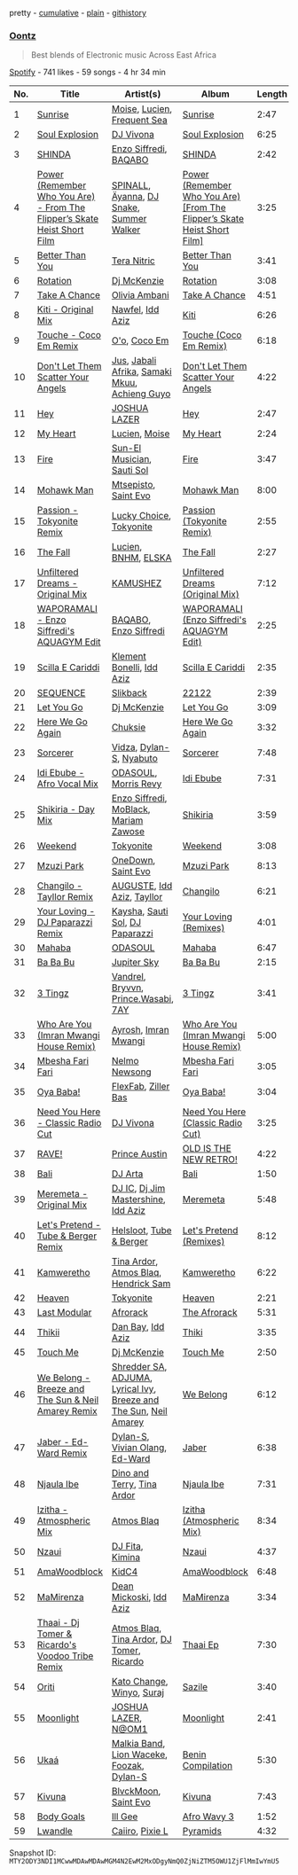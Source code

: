 pretty - [cumulative](/playlists/cumulative/37i9dQZF1DWY7SO3HC2gxu.md) - [plain](/playlists/plain/37i9dQZF1DWY7SO3HC2gxu) - [githistory](https://github.githistory.xyz/mackorone/spotify-playlist-archive/blob/main/playlists/plain/37i9dQZF1DWY7SO3HC2gxu)

### [Oontz](https://open.spotify.com/playlist/37i9dQZF1DWY7SO3HC2gxu)

> Best blends of Electronic music Across East Africa

[Spotify](https://open.spotify.com/user/spotify) - 741 likes - 59 songs - 4 hr 34 min

| No. | Title | Artist(s) | Album | Length |
|---|---|---|---|---|
| 1 | [Sunrise](https://open.spotify.com/track/1BEKaR7CJZTw0Yv4e845jc) | [Moise](https://open.spotify.com/artist/1QMWPzIxcd1bLmuOyM6XM1), [Lucien](https://open.spotify.com/artist/5qmHB3aI1CfoYudcfOdgod), [Frequent Sea](https://open.spotify.com/artist/0kcn0qQX3hkKvCIPjWmy5a) | [Sunrise](https://open.spotify.com/album/4Geze587DB67GHfSz0WG1B) | 2:47 |
| 2 | [Soul Explosion](https://open.spotify.com/track/2SSwhh7RjztAFSeA2S9iQ9) | [DJ Vivona](https://open.spotify.com/artist/2MrGECnmnJ6NsokRk4QHkz) | [Soul Explosion](https://open.spotify.com/album/49tmF9OnGsQ45l11uf9KCq) | 6:25 |
| 3 | [SHINDA](https://open.spotify.com/track/7y2KJOf3eHan2PezVrj3iU) | [Enzo Siffredi](https://open.spotify.com/artist/4mWiqSdiAvk8ztbk310uVQ), [BAQABO](https://open.spotify.com/artist/2SxLNgtH8TxZFuxugFfycn) | [SHINDA](https://open.spotify.com/album/7MU0MfGCMgISf4NOkloTro) | 2:42 |
| 4 | [Power \(Remember Who You Are\) \- From The Flipper’s Skate Heist Short Film](https://open.spotify.com/track/7vQYsdVQMbB8d8DSxtHSgr) | [SPINALL](https://open.spotify.com/artist/2NtQA3PY9chI8l65ejZLTP), [Äyanna](https://open.spotify.com/artist/61SZdJffkiHvhHX2nnkymD), [DJ Snake](https://open.spotify.com/artist/540vIaP2JwjQb9dm3aArA4), [Summer Walker](https://open.spotify.com/artist/57LYzLEk2LcFghVwuWbcuS) | [Power \(Remember Who You Are\) \[From The Flipper’s Skate Heist Short Film\]](https://open.spotify.com/album/0U8rhl69WPOU67DqFhjPaq) | 3:25 |
| 5 | [Better Than You](https://open.spotify.com/track/2Me17iXbyoNrTt6DY11RhD) | [Tera Nitric](https://open.spotify.com/artist/2MWRCiYFXzeuFwWAmASsyi) | [Better Than You](https://open.spotify.com/album/6u1pOlol3DFCjcDBMqSimE) | 3:41 |
| 6 | [Rotation](https://open.spotify.com/track/28Vb0LHg2szAiFIPbR95uT) | [Dj McKenzie](https://open.spotify.com/artist/7biowjIK645MQ9tsK3OW45) | [Rotation](https://open.spotify.com/album/58MLWbkO1IccpGM6ztDESg) | 3:08 |
| 7 | [Take A Chance](https://open.spotify.com/track/7t56z9S82lwRdqCsArOnZ0) | [Olivia Ambani](https://open.spotify.com/artist/2ZvuDMMGloNFnH6Bhm67jG) | [Take A Chance](https://open.spotify.com/album/5L3ZDYPpWNnxjST6k8pq8O) | 4:51 |
| 8 | [Kiti \- Original Mix](https://open.spotify.com/track/3tXI0KZSLrAGhhU9CUftTZ) | [Nawfel](https://open.spotify.com/artist/6GOC5kFP9ItbuvthbJIZH5), [Idd Aziz](https://open.spotify.com/artist/0LC3HTEh3afI3UfpmSdShk) | [Kiti](https://open.spotify.com/album/0hAFNjxCsakZQUbT4oCMn6) | 6:26 |
| 9 | [Touche \- Coco Em Remix](https://open.spotify.com/track/4p8OE6lz0v0E22ZeLmFnaC) | [O'o](https://open.spotify.com/artist/1DtsFylHx6XtgBVITFouan), [Coco Em](https://open.spotify.com/artist/3FahF8OhHNaw7OJRfEPy9x) | [Touche \(Coco Em Remix\)](https://open.spotify.com/album/6MZvMtngHxy9DbatIghC2w) | 6:18 |
| 10 | [Don't Let Them Scatter Your Angels](https://open.spotify.com/track/750gJj34fEhpcoKw5FY9iG) | [Jus](https://open.spotify.com/artist/2WKwwGJ7L0RN5xNV3ljhkq), [Jabali Afrika](https://open.spotify.com/artist/5qF9WAxB1C3SxPdE1xp0wC), [Samaki Mkuu](https://open.spotify.com/artist/6DUSQDYQbsaKtEISmpWIou), [Achieng Guyo](https://open.spotify.com/artist/1KUhMhMHoNksFpM9L5zrRv) | [Don't Let Them Scatter Your Angels](https://open.spotify.com/album/2C9TLDQAXf9uPvwE8t1UEf) | 4:22 |
| 11 | [Hey](https://open.spotify.com/track/5xUqCEP8fRDq1EBJb5IJC6) | [JOSHUA LAZER](https://open.spotify.com/artist/2CtZZgLqDy4tgYKMLHdpO0) | [Hey](https://open.spotify.com/album/6NDwf4CASUqLMn55RoslsR) | 2:47 |
| 12 | [My Heart](https://open.spotify.com/track/5vJoZemSLeeUhRjgB2Tz8w) | [Lucien](https://open.spotify.com/artist/5qmHB3aI1CfoYudcfOdgod), [Moise](https://open.spotify.com/artist/1QMWPzIxcd1bLmuOyM6XM1) | [My Heart](https://open.spotify.com/album/5YVh5IwF22UwnE6sQ6qv9x) | 2:24 |
| 13 | [Fire](https://open.spotify.com/track/4ubZszrzbW32EIfQlfwBgW) | [Sun\-El Musician](https://open.spotify.com/artist/0W8WpLB5WoXLgiA193LXk6), [Sauti Sol](https://open.spotify.com/artist/4Rj9lQm9oSiMlirgpsM6eo) | [Fire](https://open.spotify.com/album/4X68mxc76NPAd7Bch56JWl) | 3:47 |
| 14 | [Mohawk Man](https://open.spotify.com/track/3E0T81r9gsMNNdX4BKSRM5) | [Mtsepisto](https://open.spotify.com/artist/7GKJKoCggjyP6C6xclndbF), [Saint Evo](https://open.spotify.com/artist/08dNTAMCiCM61JnSslHFCE) | [Mohawk Man](https://open.spotify.com/album/6qsPYcaf7KJNgZ4Lk7KldH) | 8:00 |
| 15 | [Passion \- Tokyonite Remix](https://open.spotify.com/track/2KxImqKfhMcmu3AubQtRVy) | [Lucky Choice](https://open.spotify.com/artist/0q401hK4OVTMci3jNf3zf3), [Tokyonite](https://open.spotify.com/artist/5WttUzDUxd2UC83jyglcBb) | [Passion \(Tokyonite Remix\)](https://open.spotify.com/album/5QqtBAqsayKVECAwUeBaUT) | 2:55 |
| 16 | [The Fall](https://open.spotify.com/track/0VKmRGnrho53kJpvW5DJHO) | [Lucien](https://open.spotify.com/artist/5qmHB3aI1CfoYudcfOdgod), [BNHM](https://open.spotify.com/artist/5Dbey2rYHmx0fZWywHiO2N), [ELSKA](https://open.spotify.com/artist/19GrDxe2EKSgGiYmztcHha) | [The Fall](https://open.spotify.com/album/51iGkp2i5zQCPXsVYZoh0w) | 2:27 |
| 17 | [Unfiltered Dreams \- Original Mix](https://open.spotify.com/track/1mjYCKeyze5EgW4OGnkphm) | [KAMUSHEZ](https://open.spotify.com/artist/45IuInsqovfU1Xg1a5YZdS) | [Unfiltered Dreams \(Original Mix\)](https://open.spotify.com/album/3VkM6kZHzAkKV7WzWSyiHa) | 7:12 |
| 18 | [WAPORAMALI \- Enzo Siffredi's AQUAGYM Edit](https://open.spotify.com/track/4Bz4Bxk53QDuxvWoHViMjW) | [BAQABO](https://open.spotify.com/artist/2SxLNgtH8TxZFuxugFfycn), [Enzo Siffredi](https://open.spotify.com/artist/4mWiqSdiAvk8ztbk310uVQ) | [WAPORAMALI \(Enzo Siffredi's AQUAGYM Edit\)](https://open.spotify.com/album/3RQSnPp5zenN2ZMQjJZQno) | 2:25 |
| 19 | [Scilla E Cariddi](https://open.spotify.com/track/6wPqdQuxXZy6XY8FIaKzR6) | [Klement Bonelli](https://open.spotify.com/artist/1LK1ywbyRrajPZgW6IbcR8), [Idd Aziz](https://open.spotify.com/artist/0LC3HTEh3afI3UfpmSdShk) | [Scilla E Cariddi](https://open.spotify.com/album/0CJqDxzR5S4c7TIQ8aPrdh) | 2:35 |
| 20 | [SEQUENCE](https://open.spotify.com/track/3352NJ15FsCKvBfKKpUEyz) | [Slikback](https://open.spotify.com/artist/0NwRAG9DawUqqgur9925fA) | [22122](https://open.spotify.com/album/0mEMOUGU3MA2epy6Xk38Ai) | 2:39 |
| 21 | [Let You Go](https://open.spotify.com/track/40Gm65yAOslqngyo6D5zx2) | [Dj McKenzie](https://open.spotify.com/artist/7biowjIK645MQ9tsK3OW45) | [Let You Go](https://open.spotify.com/album/0T994555ifp7stu6IRkqlW) | 3:09 |
| 22 | [Here We Go Again](https://open.spotify.com/track/1RHki0uvD1y8QiiDDKqKm1) | [Chuksie](https://open.spotify.com/artist/323SE5PFfnWu57IFUofLi9) | [Here We Go Again](https://open.spotify.com/album/38ewlb4hO1sdZ11K5oavPb) | 3:32 |
| 23 | [Sorcerer](https://open.spotify.com/track/6EPUiKgSM3ZWmyUeN5TqcG) | [Vidza](https://open.spotify.com/artist/0AZXckUQ7wQXhFeueG0Vsu), [Dylan\-S](https://open.spotify.com/artist/176vNYtXl88Q9b3N683c6O), [Nyabuto](https://open.spotify.com/artist/50v6rP52M84WFXkxCe8x6L) | [Sorcerer](https://open.spotify.com/album/2LaZMF6OYW3equPfzABpXt) | 7:48 |
| 24 | [Idi Ebube \- Afro Vocal Mix](https://open.spotify.com/track/0XdZvB7vHZu2XTNtwCEXwJ) | [ODASOUL](https://open.spotify.com/artist/2ow3ArrKeVgP3MhDtWOnjo), [Morris Revy](https://open.spotify.com/artist/0rUXMRIDIpyGKuIgHVNmIv) | [Idi Ebube](https://open.spotify.com/album/0u1qFOYm1O7JSk589nl8om) | 7:31 |
| 25 | [Shikiria \- Day Mix](https://open.spotify.com/track/5tNmUCoZuBY4z2oPxENNHJ) | [Enzo Siffredi](https://open.spotify.com/artist/4mWiqSdiAvk8ztbk310uVQ), [MoBlack](https://open.spotify.com/artist/6Je4hal6B5wiRd46aeswrs), [Mariam Zawose](https://open.spotify.com/artist/7z9Tgvj2vNKDsV8sfGOa25) | [Shikiria](https://open.spotify.com/album/4bHQ6jMonRkCgfuVPrdQk5) | 3:59 |
| 26 | [Weekend](https://open.spotify.com/track/47VSYynhzx6dHmBIys0xyy) | [Tokyonite](https://open.spotify.com/artist/5WttUzDUxd2UC83jyglcBb) | [Weekend](https://open.spotify.com/album/1WK9426nZZXbgZ9twFauko) | 3:08 |
| 27 | [Mzuzi Park](https://open.spotify.com/track/1CtmlLBB4dAzTdBXNAt4d2) | [OneDown](https://open.spotify.com/artist/0KPKANr8Lag2AzWfHYGdj0), [Saint Evo](https://open.spotify.com/artist/08dNTAMCiCM61JnSslHFCE) | [Mzuzi Park](https://open.spotify.com/album/7HyH6hOrjSFGTsg9Y4CeH6) | 8:13 |
| 28 | [Changilo \- Tayllor Remix](https://open.spotify.com/track/281TWPHivsxPPg1nL4HTn5) | [AUGUSTE](https://open.spotify.com/artist/4iS5S3n4kI5QvnYV2dNziq), [Idd Aziz](https://open.spotify.com/artist/0LC3HTEh3afI3UfpmSdShk), [Tayllor](https://open.spotify.com/artist/0Z4yZfeuvWVBh1U6vNeYbD) | [Changilo](https://open.spotify.com/album/0Pv3aIvB9sth1JSag2zWrx) | 6:21 |
| 29 | [Your Loving \- DJ Paparazzi Remix](https://open.spotify.com/track/1ReZvOFm70OYQz3TNp2R0r) | [Kaysha](https://open.spotify.com/artist/2DBaDAcrh5sf17yR1qbnsy), [Sauti Sol](https://open.spotify.com/artist/4Rj9lQm9oSiMlirgpsM6eo), [DJ Paparazzi](https://open.spotify.com/artist/6Z4MjOERzDvcj6cS9MzE8s) | [Your Loving \(Remixes\)](https://open.spotify.com/album/2obQSSgoW5F82YSZ6EcLd8) | 4:01 |
| 30 | [Mahaba](https://open.spotify.com/track/5Nk6J6i8aA7kno0hhtCMCB) | [ODASOUL](https://open.spotify.com/artist/2ow3ArrKeVgP3MhDtWOnjo) | [Mahaba](https://open.spotify.com/album/2Ok1ptSfkGhzmIavtvY4p4) | 6:47 |
| 31 | [Ba Ba Bu](https://open.spotify.com/track/7AYAxhYXMLQQUjnFMDFWjm) | [Jupiter Sky](https://open.spotify.com/artist/3IrrIr36E38ozdtqZUlGLX) | [Ba Ba Bu](https://open.spotify.com/album/4DQ1LODQJ01AVqtI0jFq8l) | 2:15 |
| 32 | [3 Tingz](https://open.spotify.com/track/1d4KRceZZhzweBscFL2NsU) | [Vandrel](https://open.spotify.com/artist/6nYKLho6i0KRNEEqffoJfv), [Bryvvn](https://open.spotify.com/artist/1YcGi2JIfTzbotFBDiysfS), [Prince.Wasabi](https://open.spotify.com/artist/2Gaxo8kmFvgNJvNmg6ZsGH), [7AY](https://open.spotify.com/artist/3MiRH0LK3bcno7nZa6QtLm) | [3 Tingz](https://open.spotify.com/album/0Evq35s64fjfGM4pLL0Xw8) | 3:41 |
| 33 | [Who Are You \(Imran Mwangi House Remix\)](https://open.spotify.com/track/6sLPX0Q4GdazVifDwhcu49) | [Ayrosh](https://open.spotify.com/artist/4YrVetGQMUK3WKhRcqC7zH), [Imran Mwangi](https://open.spotify.com/artist/1QScCx9tjYCQux14NpPjmn) | [Who Are You \(Imran Mwangi House Remix\)](https://open.spotify.com/album/4aFCYdSzyEJ3u52iADPzkj) | 5:00 |
| 34 | [Mbesha Fari Fari](https://open.spotify.com/track/7eJCWj0y3C1zOYtC9MJjts) | [Nelmo Newsong](https://open.spotify.com/artist/0jQAdAzjIh6BrZEShGb95v) | [Mbesha Fari Fari](https://open.spotify.com/album/5w052vFIxbeK6F2P4DGyuY) | 3:05 |
| 35 | [Oya Baba!](https://open.spotify.com/track/3mXVxman5bPyqOrpkf9AgR) | [FlexFab](https://open.spotify.com/artist/78ifuSLD6NKnSELpJiuQCf), [Ziller Bas](https://open.spotify.com/artist/7egikbEShB41Y4iozId8PO) | [Oya Baba!](https://open.spotify.com/album/1UdHeOYythOqEGGb5ILdO9) | 3:04 |
| 36 | [Need You Here \- Classic Radio Cut](https://open.spotify.com/track/2k59VYohDddyeVXdvTb5lw) | [DJ Vivona](https://open.spotify.com/artist/2MrGECnmnJ6NsokRk4QHkz) | [Need You Here \(Classic Radio Cut\)](https://open.spotify.com/album/1UI4n5553dSQo8buWlIlgH) | 3:25 |
| 37 | [RAVE!](https://open.spotify.com/track/46Auuz13lrIqIxK3yQFrSy) | [Prince Austin](https://open.spotify.com/artist/7xr5r3NhrHO07UlZR1eD81) | [OLD IS THE NEW RETRO!](https://open.spotify.com/album/0oF3mVLCLUv85hPhXpi5Uj) | 4:22 |
| 38 | [Bali](https://open.spotify.com/track/1cCCf8NobUwsf3t9frvVYY) | [DJ Arta](https://open.spotify.com/artist/5LoietQuQuzNohwfgAZj21) | [Bali](https://open.spotify.com/album/6X3DH5J53a5cjpjJXNse0i) | 1:50 |
| 39 | [Meremeta \- Original Mix](https://open.spotify.com/track/1RtNC1Fzwk82d0agNBbxu5) | [DJ IC](https://open.spotify.com/artist/5m0mPka5wvWns733bGWIHz), [Dj Jim Mastershine](https://open.spotify.com/artist/63xZCjmz39rg3enEgZ5A6u), [Idd Aziz](https://open.spotify.com/artist/0LC3HTEh3afI3UfpmSdShk) | [Meremeta](https://open.spotify.com/album/4kF0kWybn8DTeASl6Dt27G) | 5:48 |
| 40 | [Let's Pretend \- Tube & Berger Remix](https://open.spotify.com/track/6jJPEJMMbtAubg5ro9b6QV) | [Helsloot](https://open.spotify.com/artist/6dC41opH96WjFwWhhAxBsS), [Tube & Berger](https://open.spotify.com/artist/32wcuqRxZuBY5HbH1bWa8h) | [Let's Pretend \(Remixes\)](https://open.spotify.com/album/7uV160vuTXhZ1PZr2Oa95l) | 8:12 |
| 41 | [Kamweretho](https://open.spotify.com/track/6NozWuL6Hclo1rPq66Ndbt) | [Tina Ardor](https://open.spotify.com/artist/6PfUzWVHGENDyfBVEYNIZD), [Atmos Blaq](https://open.spotify.com/artist/1cwvUNi7IRMN3zisgyKTzM), [Hendrick Sam](https://open.spotify.com/artist/3JCq2a0rntSwS9gtnhfNO9) | [Kamweretho](https://open.spotify.com/album/1yV5WlSsJQGBnFynhpNG4i) | 6:22 |
| 42 | [Heaven](https://open.spotify.com/track/6ydvKfFKCvCHOaSPHIFzGP) | [Tokyonite](https://open.spotify.com/artist/5WttUzDUxd2UC83jyglcBb) | [Heaven](https://open.spotify.com/album/0ilQwixUIIWzz1iJzgI1SB) | 2:21 |
| 43 | [Last Modular](https://open.spotify.com/track/5O9Vh2gpZttbPjhC3Y8qyH) | [Afrorack](https://open.spotify.com/artist/3pKiRvMjWOAkLWLeNq0XPU) | [The Afrorack](https://open.spotify.com/album/4ZpfDwkIXqBWT0B1aZBdtA) | 5:31 |
| 44 | [Thikii](https://open.spotify.com/track/5bjSIkDCPuJY10GDdh2uJT) | [Dan Bay](https://open.spotify.com/artist/1E9ev9hZVmtmeFkS3ZAyyw), [Idd Aziz](https://open.spotify.com/artist/0LC3HTEh3afI3UfpmSdShk) | [Thiki](https://open.spotify.com/album/4HZKhzmGqCMk55C3kvDpuV) | 3:35 |
| 45 | [Touch Me](https://open.spotify.com/track/0OZO70ieDFWmwejTbWaI3s) | [Dj McKenzie](https://open.spotify.com/artist/7biowjIK645MQ9tsK3OW45) | [Touch Me](https://open.spotify.com/album/5Avjdn02AtLpS7O3azZ3hR) | 2:50 |
| 46 | [We Belong \- Breeze and The Sun & Neil Amarey Remix](https://open.spotify.com/track/0AZY6dQC8KDdTHReXHzeEm) | [Shredder SA](https://open.spotify.com/artist/6hBPDqbndpJwIQjTXJRd7h), [ADJUMA](https://open.spotify.com/artist/5BDQAVSa4c1UsvXlmufpio), [Lyrical Ivy](https://open.spotify.com/artist/00gOWMo5dBzdqNDD4Far5L), [Breeze and The Sun](https://open.spotify.com/artist/6cc71VVfi25FC7OzhblV6q), [Neil Amarey](https://open.spotify.com/artist/5zQ05706IGQbarXquNWAuQ) | [We Belong](https://open.spotify.com/album/0Fnrgyr4rw6oYyrsJMLZO0) | 6:12 |
| 47 | [Jaber \- Ed\-Ward Remix](https://open.spotify.com/track/1NkrKRit8SntjduFYM3Xgp) | [Dylan\-S](https://open.spotify.com/artist/176vNYtXl88Q9b3N683c6O), [Vivian Olang](https://open.spotify.com/artist/6tijV8KQtaL3zuvmapVtJe), [Ed\-Ward](https://open.spotify.com/artist/0KOXMkKRGGmQlle8xYvFLQ) | [Jaber](https://open.spotify.com/album/5PLzdlkgI3Ie4aFEvoNJQP) | 6:38 |
| 48 | [Njaula Ibe](https://open.spotify.com/track/2rLlcbVQ2jsB1VOpWy5n6s) | [Dino and Terry](https://open.spotify.com/artist/4hqAO5iManFwimCILkz47U), [Tina Ardor](https://open.spotify.com/artist/6PfUzWVHGENDyfBVEYNIZD) | [Njaula Ibe](https://open.spotify.com/album/7F5UexBPN27lepE3dPNiPw) | 7:31 |
| 49 | [Izitha \- Atmospheric Mix](https://open.spotify.com/track/5U2veelF6LA2qDIJSoCEyG) | [Atmos Blaq](https://open.spotify.com/artist/1cwvUNi7IRMN3zisgyKTzM) | [Izitha \(Atmospheric Mix\)](https://open.spotify.com/album/4znAMAvgZt1F1tKNUloEMX) | 8:34 |
| 50 | [Nzaui](https://open.spotify.com/track/1gVvEiFHMWlG6XJxRmVVz3) | [DJ Fita](https://open.spotify.com/artist/3JZjnPldr5tbimjkX4kz49), [Kimina](https://open.spotify.com/artist/0uvY69V1mp1IgYgq8LvZXq) | [Nzaui](https://open.spotify.com/album/1Wt7M1tUJBg9ODXHi3OSoG) | 4:37 |
| 51 | [AmaWoodblock](https://open.spotify.com/track/4a0Fs2VJZczKlqe7chCDr7) | [KidC4](https://open.spotify.com/artist/2BJPLxKC99mCuUCgDOf8hP) | [AmaWoodblock](https://open.spotify.com/album/6P0PdnICMXt6QtjXYozV83) | 6:48 |
| 52 | [MaMirenza](https://open.spotify.com/track/7j2hOS24pyOMXdeOEX26TA) | [Dean Mickoski](https://open.spotify.com/artist/51HLurY6ZdJtatIdyeOrBI), [Idd Aziz](https://open.spotify.com/artist/0LC3HTEh3afI3UfpmSdShk) | [MaMirenza](https://open.spotify.com/album/6EhldcthsK2HUqwSZMGm97) | 3:34 |
| 53 | [Thaai \- Dj Tomer & Ricardo's Voodoo Tribe Remix](https://open.spotify.com/track/5ILQd8soax1ekqFfv9Psrj) | [Atmos Blaq](https://open.spotify.com/artist/1cwvUNi7IRMN3zisgyKTzM), [Tina Ardor](https://open.spotify.com/artist/6PfUzWVHGENDyfBVEYNIZD), [DJ Tomer](https://open.spotify.com/artist/0hpl6679CBWX360qBPGIVj), [Ricardo](https://open.spotify.com/artist/1QFkERAzKnyz7FUo6GmlYL) | [Thaai Ep](https://open.spotify.com/album/00KkvpgOlPf8TZZVbsagm5) | 7:30 |
| 54 | [Oriti](https://open.spotify.com/track/6FW8sVbEWMMXcRqw2Q2fKL) | [Kato Change](https://open.spotify.com/artist/3Day7hRDsVXE8uRBCpR2z5), [Winyo](https://open.spotify.com/artist/0xYZnLkJHs6y9Ts7Yq2C1C), [Suraj](https://open.spotify.com/artist/2ARJ6ydBtv95xyrmkRUhql) | [Sazile](https://open.spotify.com/album/70p6iWxnxROz7H3trDjL8y) | 3:40 |
| 55 | [Moonlight](https://open.spotify.com/track/6rrATKJB6UFjwK3CGvoRqK) | [JOSHUA LAZER](https://open.spotify.com/artist/2CtZZgLqDy4tgYKMLHdpO0), [N@OM1](https://open.spotify.com/artist/1mCXXd6kgTl6zLQ20KRFn8) | [Moonlight](https://open.spotify.com/album/1oGWt4uKWXHx6kR9gQPLB1) | 2:41 |
| 56 | [Ukaá](https://open.spotify.com/track/3bpXqUTAXGFQkB7SNRGREn) | [Malkia Band](https://open.spotify.com/artist/7uHxoj3eSpn188ae9ccDIK), [Lion Waceke](https://open.spotify.com/artist/6c5jco2SplZkQH5dYcNdoy), [Foozak](https://open.spotify.com/artist/6bVBQCuQEyT0vgyycuRA4I), [Dylan\-S](https://open.spotify.com/artist/176vNYtXl88Q9b3N683c6O) | [Benin Compilation](https://open.spotify.com/album/67P4TVWjRCCaqh6kd91A6P) | 5:30 |
| 57 | [Kivuna](https://open.spotify.com/track/3XpQVMKhYmwWjoGt2FnpLs) | [BlvckMoon](https://open.spotify.com/artist/4J4eD0siKaZRlyIRZ48Den), [Saint Evo](https://open.spotify.com/artist/08dNTAMCiCM61JnSslHFCE) | [Kivuna](https://open.spotify.com/album/7u1wlB6W9kjTdb64OsQAzI) | 7:43 |
| 58 | [Body Goals](https://open.spotify.com/track/7pBahgD8wtjGZlM2Rvrs9F) | [Ill Gee](https://open.spotify.com/artist/3bsKojJ5YjloiR72zszfmW) | [Afro Wavy 3](https://open.spotify.com/album/3tSZmXQRV9WhsDaUDedfoQ) | 1:52 |
| 59 | [Lwandle](https://open.spotify.com/track/28Wq5lknJHU4p4vlKOyXKX) | [Caiiro](https://open.spotify.com/artist/0fs9otT9TtwXUOcFXZomZY), [Pixie L](https://open.spotify.com/artist/38qnDEjuo43UZMmxZRcK6G) | [Pyramids](https://open.spotify.com/album/4Imc9qg3fBn0KuusJYydSb) | 4:32 |

Snapshot ID: `MTY2ODY3NDI1MCwwMDAwMDAwMGM4N2EwM2MxODgyNmQ0ZjNiZTM5OWU1ZjFlMmIwYmU5`

